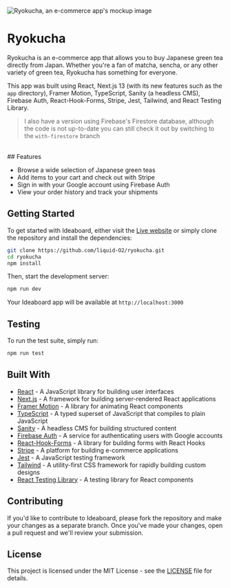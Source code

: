 ![Ryokucha, an e-commerce app's mockup image](https://cdn.sanity.io/images/lo6epx6n/production/4000c8d2ae0902b368988efb7f33d4935b2f00cd-6000x4500.jpg)

# Ryokucha

Ryokucha is an e-commerce app that allows you to buy Japanese green tea directly from Japan. Whether you're a fan of matcha, sencha, or any other variety of green tea, Ryokucha has something for everyone.

This app was built using React, Next.js 13 (with its new features such as the `app` directory), Framer Motion, TypeScript, Sanity (a headless CMS), Firebase Auth, React-Hook-Forms, Stripe, Jest, Tailwind, and React Testing Library.
<br>
> I also have a version using Firebase's Firestore database, although the code is not up-to-date you can still check it out by switching to the
> `with-firestore` branch

<br>
## Features

- Browse a wide selection of Japanese green teas
- Add items to your cart and check out with Stripe
- Sign in with your Google account using Firebase Auth
- View your order history and track your shipments

## Getting Started

To get started with Ideaboard, either visit the [Live website](https://ryokucha.vercel.app/) 
or simply clone the repository and install the dependencies:

```bash
git clone https://github.com/liquid-O2/ryokucha.git
cd ryokucha
npm install
```

Then, start the development server:
```bash
npm run dev
```

Your Ideaboard app will be available at `http://localhost:3000`

## Testing
To run the test suite, simply run:
```bash
npm run test
```


## Built With

- [React](https://reactjs.org/) - A JavaScript library for building user interfaces
- [Next.js](https://nextjs.org/) - A framework for building server-rendered React applications
- [Framer Motion](https://www.framer.com/motion/) - A library for animating React components
- [TypeScript](https://www.typescriptlang.org/) - A typed superset of JavaScript that compiles to plain JavaScript
- [Sanity](https://www.sanity.io/) - A headless CMS for building structured content
- [Firebase Auth](https://firebase.google.com/docs/auth) - A service for authenticating users with Google accounts
- [React-Hook-Forms](https://react-hook-form.com/) - A library for building forms with React Hooks
- [Stripe](https://stripe.com/) - A platform for building e-commerce applications
- [Jest](https://jestjs.io/) - A JavaScript testing framework
- [Tailwind](https://tailwindcss.com/) - A utility-first CSS framework for rapidly building custom designs
- [React Testing Library](https://testing-library.com/docs/react-testing-library/intro) - A testing library for React components
## Contributing
If you'd like to contribute to Ideaboard, please fork the repository and make your changes as a separate branch. Once you've made your changes, open a pull request and we'll review your submission.

## License
This project is licensed under the MIT License - see the [LICENSE]() file for details.
